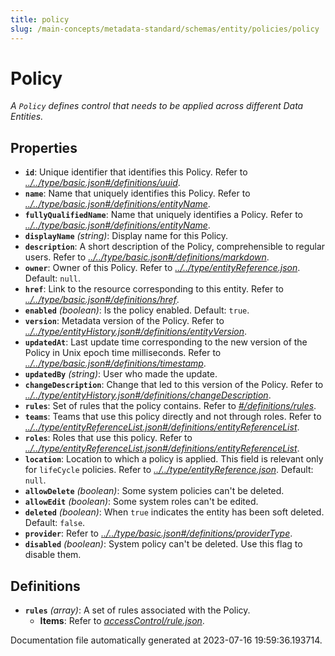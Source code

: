 ```yaml
---
title: policy
slug: /main-concepts/metadata-standard/schemas/entity/policies/policy
---
```


# Policy

*A `Policy` defines control that needs to be applied across different Data Entities.*

## Properties

- **`id`**: Unique identifier that identifies this Policy. Refer to *[../../type/basic.json#/definitions/uuid](#/../type/basic.json#/definitions/uuid)*.
- **`name`**: Name that uniquely identifies this Policy. Refer to *[../../type/basic.json#/definitions/entityName](#/../type/basic.json#/definitions/entityName)*.
- **`fullyQualifiedName`**: Name that uniquely identifies a Policy. Refer to *[../../type/basic.json#/definitions/entityName](#/../type/basic.json#/definitions/entityName)*.
- **`displayName`** *(string)*: Display name for this Policy.
- **`description`**: A short description of the Policy, comprehensible to regular users. Refer to *[../../type/basic.json#/definitions/markdown](#/../type/basic.json#/definitions/markdown)*.
- **`owner`**: Owner of this Policy. Refer to *[../../type/entityReference.json](#/../type/entityReference.json)*. Default: `null`.
- **`href`**: Link to the resource corresponding to this entity. Refer to *[../../type/basic.json#/definitions/href](#/../type/basic.json#/definitions/href)*.
- **`enabled`** *(boolean)*: Is the policy enabled. Default: `true`.
- **`version`**: Metadata version of the Policy. Refer to *[../../type/entityHistory.json#/definitions/entityVersion](#/../type/entityHistory.json#/definitions/entityVersion)*.
- **`updatedAt`**: Last update time corresponding to the new version of the Policy in Unix epoch time milliseconds. Refer to *[../../type/basic.json#/definitions/timestamp](#/../type/basic.json#/definitions/timestamp)*.
- **`updatedBy`** *(string)*: User who made the update.
- **`changeDescription`**: Change that led to this version of the Policy. Refer to *[../../type/entityHistory.json#/definitions/changeDescription](#/../type/entityHistory.json#/definitions/changeDescription)*.
- **`rules`**: Set of rules that the policy contains. Refer to *[#/definitions/rules](#definitions/rules)*.
- **`teams`**: Teams that use this policy directly and not through roles. Refer to *[../../type/entityReferenceList.json#/definitions/entityReferenceList](#/../type/entityReferenceList.json#/definitions/entityReferenceList)*.
- **`roles`**: Roles that use this policy. Refer to *[../../type/entityReferenceList.json#/definitions/entityReferenceList](#/../type/entityReferenceList.json#/definitions/entityReferenceList)*.
- **`location`**: Location to which a policy is applied. This field is relevant only for `lifeCycle` policies. Refer to *[../../type/entityReference.json](#/../type/entityReference.json)*. Default: `null`.
- **`allowDelete`** *(boolean)*: Some system policies can't be deleted.
- **`allowEdit`** *(boolean)*: Some system roles can't be edited.
- **`deleted`** *(boolean)*: When `true` indicates the entity has been soft deleted. Default: `false`.
- **`provider`**: Refer to *[../../type/basic.json#/definitions/providerType](#/../type/basic.json#/definitions/providerType)*.
- **`disabled`** *(boolean)*: System policy can't be deleted. Use this flag to disable them.
## Definitions

- <a id="definitions/rules"></a>**`rules`** *(array)*: A set of rules associated with the Policy.
  - **Items**: Refer to *[accessControl/rule.json](#cessControl/rule.json)*.


Documentation file automatically generated at 2023-07-16 19:59:36.193714.
